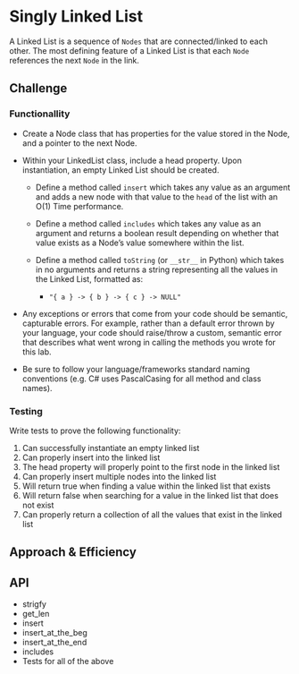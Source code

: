 # Singly Linked List

A Linked List is a sequence of `Nodes` that are connected/linked to each other. The most defining feature of a Linked List is that each `Node` references the next `Node` in the link.

## Challenge

### Functionallity

-   Create a Node class that has properties for the value stored in the Node, and a pointer to the next Node.

-   Within your LinkedList class, include a head property. Upon instantiation, an empty Linked List should be created.

    -   Define a method called `insert` which takes any value as an argument and adds a new node with that value to the `head` of the list with an O(1) Time performance.

    -   Define a method called `includes` which takes any value as an argument and returns a boolean result depending on whether that value exists as a Node’s value somewhere within the list.

    -   Define a method called `toString` (or `__str__` in Python) which takes in no arguments and returns a string representing all the values in the Linked List, formatted as:
        -   `"{ a } -> { b } -> { c } -> NULL"`

-   Any exceptions or errors that come from your code should be semantic, capturable errors. For example, rather than a default error thrown by your language, your code should raise/throw a custom, semantic error that describes what went wrong in calling the methods you wrote for this lab.

-   Be sure to follow your language/frameworks standard naming conventions (e.g. C# uses PascalCasing for all method and class names).

### Testing

Write tests to prove the following functionality:

1. Can successfully instantiate an empty linked list
2. Can properly insert into the linked list
3. The head property will properly point to the first node in the linked list
4. Can properly insert multiple nodes into the linked list
5. Will return true when finding a value within the linked list that exists
6. Will return false when searching for a value in the linked list that does not exist
7. Can properly return a collection of all the values that exist in the linked list

## Approach & Efficiency

<!-- What approach did you take? Why? What is the Big O space/time for this approach? -->

## API

-   strigfy
-   get_len
-   insert
-   insert_at_the_beg
-   insert_at_the_end
-   includes
-   Tests for all of the above

<!-- Description of each method publicly available to your Linked List -->
